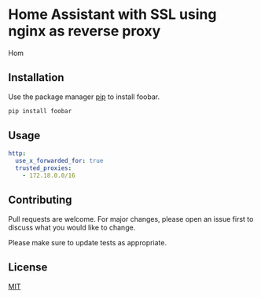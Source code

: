 # Home Assistant with SSL using nginx as reverse proxy

Hom

## Installation

Use the package manager [pip](https://pip.pypa.io/en/stable/) to install foobar.

```bash
pip install foobar
```

## Usage

```yaml
http:
  use_x_forwarded_for: true
  trusted_proxies:
    - 172.18.0.0/16
```

## Contributing

Pull requests are welcome. For major changes, please open an issue first
to discuss what you would like to change.

Please make sure to update tests as appropriate.

## License

[MIT](https://choosealicense.com/licenses/mit/)
